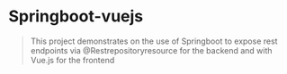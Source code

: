 # Springboot-vuejs

> This project demonstrates on the use of Springboot to expose rest endpoints via @Restrepositoryresource for the backend
> and with Vue.js for the frontend

